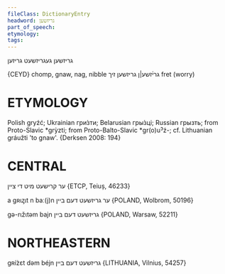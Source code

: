 ```yaml
---
fileClass: DictionaryEntry
headword: גריזשען
part_of_speech: 
etymology: 
tags: 
---
```

גריזשען
געגריזשעט
גריזען

{CEYD}
chomp, gnaw, nag, nibble גרי֜זשע|ן
גריזשען זיך fret (worry)

ETYMOLOGY
===========
Polish grуźć; Ukrainian гри́зти; Belarusian гры́зці; Russian грызть; from Proto-Slavic *grỳzti; from Proto-Balto-Slavic *gr(o)uˀź-; cf. Lithuanian gráužti 'to gnaw'. 
{Derksen 2008: 194}

CENTRAL
========

ער קרישעט מיט די ציין {ETCP, Teiuș, 46233}

a gʀɩᶎɩt n baː(j)n ער גריזשעט דעם ביין {POLAND, Wolbrom, 50196}

gə-rɩžɩtəm bajn גריזשעט דעם ביין {POLAND, Warsaw, 52211}

NORTHEASTERN
==============

gʀíz̀ɛt dəm béjn גריזשעט דעם ביין {LITHUANIA, Vilnius, 54257}

